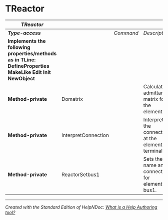 # TReactor

| ***TReactor*** |  |  |  |
| --- | --- | --- | --- |
| ***Type-access*** |  | *Command* | *Description* |
| **Implements the following properties/methods as in TLine:** **DefineProperties** **MakeLike** **Edit** **Init** **NewObject** |  |  |  |
| **Method-private** | Domatrix |  | Calculates admittance matrix for the element. |
| **Method-private** | InterpretConnection |  | Interprets the connection at the element’s terminal(s). |
| **Method-private** | ReactorSetbus1 |  | Sets the name and connection for element’s bus1. |



***
_Created with the Standard Edition of HelpNDoc: [What is a Help Authoring tool?](<https://www.helpauthoringsoftware.com/articles/what-is-a-help-authoring-tool/>)_

